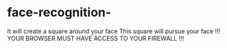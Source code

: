 # face-recognition-
It will create a square around your face
This square will pursue your face
!!! YOUR BROWSER MUST HAVE ACCESS TO YOUR FIREWALL !!! 
